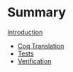 # Summary

[Introduction](./README.md)

- [Coq Translation](./01_coq_translation.md)
- [Tests](./02_tests.md)
- [Verification](./03_verification.md)

